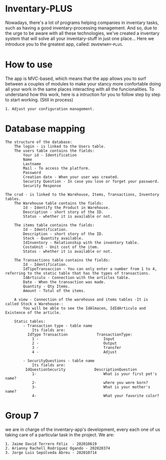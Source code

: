 # Inventary-PLUS
Nowadays, there's a lot of programs helping companies in inventary tasks, such as having a good inventary-processing management. And so, due to the urge to be aware with all these technologies, we've created a inventary system that will solve all your inventary-stuff in just one place... Here we introduce you to the greatest app, called: ɪɴᴠᴇɴᴛᴀʀʏ-ᴘʟᴜꜱ.

# How to use
The app is MVC-based, which means that the app allows you to surf between a couples of modules to make your stancy more confortable doing all your work in the same places interacting with all the funcionalities. To understand how this work, here is a intruction for you to follow step by step to start working. (Still in process)

    1. Adjust your configuration management.

# Database mapping 
    The structure of the database:
        The login - is linked to the Users table.
        The users table contains the fields:
            Your id - Identification
            Name
            Lastname
            Mail - To access the platform.
            Password
            Creation date - When your user was created.
            Security Question - In case you lose or forget your password.
            Security Response

    The crud - is linked to the Warehouse, Items, Transactions, Inventory tables.
        The Warehouse table contains the fields:
            Id - Identify the Product in Warehouse.
            Description - short story of the ID.
            Status - whether it is available or not.

        The items table contains the fields:
            Id - Identification.
            Description - short story of the ID.
            Stock - Quantity available.
            IdInventory - Relationship with the inventory table.
            CostoUnit - Unit cost of the item.
            Status - whether it is available or not.

        The Transactions table contains the fields:
            Id - Identification.
            IdTipoTransaccion - You can only enter a number from 1 to 4, referring to the static table that has the types of transactions.
            IdArticulo - Connection with the articles table.
            Date - When the transaction was made.
            Quantity - Qty Items.
            Amount - Total of the items.

        A view - Connection of the warehouse and items tables -It is called Stock x Warehouse-:
            You will be able to see the IdAlmacen, IdIdArticulo and Existence of the article.

        Static tables:
            - Transaction type - table name
                Its fields are:
              IdType Transaction             TransactionType:
                1 -                             Input
                2 -                             Output
                3 -                             Transfer
                4 -                             Adjust

            - SecurityQuestions - table name
                Its fields are:
             IdQuestionSecurity             DescriptionQuestion
                1-                              What is your first pet's name?
                2-                              where you were born?
                3-                              What is your mother's name?
                4-                              What your favorite color?
# Group 7
we are in charge of the inventary-app's development, every each one of us taking care of a particular task in the project. We are:

    1. Jaime David Terrero Félix  - 202010619
    2. Arianny Rachell Rodríguez Ogando - 202020374
    3. Jorge Luis Sepúlveda Abreu - 202010714
